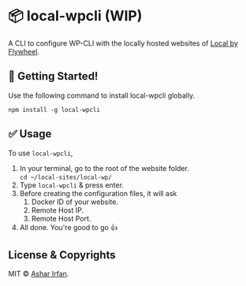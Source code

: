 # 📦 local-wpcli (WIP)
A CLI to configure WP-CLI with the locally hosted websites of [Local by Flywheel](https://local.getflywheel.com/).

## 🚀 Getting Started!
Use the following command to install local-wpcli globally.

```node
npm install -g local-wpcli
```

## ✅ Usage
To use `local-wpcli`,

1. In your terminal, go to the root of the website folder.<br>	`cd ~/local-sites/local-wp/`
2. Type `local-wpcli` & press enter.
3. Before creating the configuration files, it will ask
	1. Docker ID of your website.
	2. Remote Host IP.
	3. Remote Host Port.
4. All done. You're good to go 👍

## License & Copyrights
MIT &copy; [Ashar Irfan](https://asharirfan.com).
